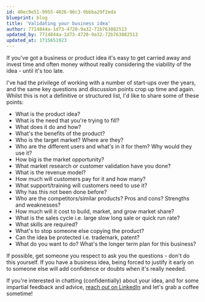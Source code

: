 ```yaml
---
id: 40ec9e51-9955-4026-96c3-9bbba29f2eda
blueprint: blog
title: 'Validating your business idea'
author: 7714844a-1d73-4720-9a32-72b763882513
updated_by: 7714844a-1d73-4720-9a32-72b763882513
updated_at: 1715651923
---
```

If you've got a business or product idea it's easy to get carried away and invest time and often money without really considering the viability of the idea - until it's too late.

I've had the privilege of working with a number of start-ups over the years, and the same key questions and discussion points crop up time and again. Whilst this is not a definitive or structured list, I'd like to share some of these points:

* What is the product idea?
* What is the need that you're trying to fill?
* What does it do and how?
* What's the benefits of the product?
* Who is the target market? Where are they?
* Who are the different users and what's in it for them? Why would they use it?
* How big is the market opportunity?
* What market research or customer validation have you done?
* What is the revenue model?
* How much will customers pay for it and how many?
* What support/training will customers need to use it?
* Why has this not been done before?
* Who are the competitors/similar products? Pros and cons? Strengths and weaknesses?
* How much will it cost to build, market, and grow market share?
* What is the sales cycle i.e. large slow long sale or quick run rate?
* What skills are required?
* What's to stop someone else copying the product?
* Can the idea be protected i.e. trademark, patent?
* What do you want to do? What's the longer term plan for this business?

If possible, get someone you respect to ask you the questions - don't do this yourself. If you have a business idea, being forced to justify it early on to someone else will add confidence or doubts when it's really needed.

If you're interested in chatting (confidentially) about your idea, and for some impartial feedback and advice, [reach out on LinkedIn](https://www.linkedin.com/in/phil-stephens/) and let's grab a coffee sometime!